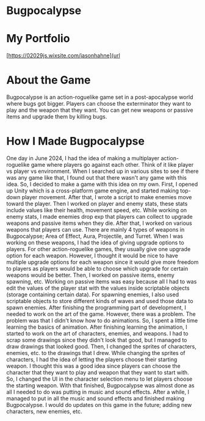# Bugpocalypse

# My Portfolio #
[https://02029js.wixsite.com/jasonhahne](url

# About the Game #
Bugpocalypse is an action-roguelike game set in a post-apocalypse world where bugs got bigger. Players can choose the exterminator they want to play and the weapon that they want. You can get new weapons or passive items and upgrade them by killing bugs.

# How I Made Bugpocalypse #
One day in June 2024, I had the idea of making a multiplayer action-roguelike game where players go against each other. Think of it like player vs player vs environment. When I searched up in various sites to see if there was any game like that, I found out that there wasn't any game with this idea. So, I decided to make a game with this idea on my own. First, I opened up Unity which is a cross-platform game engine, and started making top-down player movement. After that, I wrote a script to make enemies move toward the player. Then I worked on player and enemy stats, these stats include values like their health, movement speed, etc. While working on enemy stats, I made enemies drop exp that players can collect to upgrade weapons and passive items when they die. After that, I worked on various weapons that players can use. There are mainly 4 types of weapons in Bugpocalypse; Area of Effect, Aura, Projectile, and Turret. When I was working on these weapons, I had the idea of giving upgrade options to players. For other action-roguelike games, they usually give one upgrade option for each weapon. However, I thought it would be nice to have multiple upgrade options for each weapon since it would give more freedom to players as players would be able to choose which upgrade for certain weapons would be better. Then, I worked on passive items, enemy spawning, etc. Working on passive items was easy because all I had to was edit the values of the player stat with the values inside scriptable objects (storage containing certain data). For spawning enemies, I also used scriptable objects to store different kinds of waves and used those data to spawn enemies. After finishing the programming part of development, I needed to work on the art of the game. However, there was a problem. The problem was that I didn't know how to do animations. So, I spent a little time learning the basics of animation. After finishing learning the animation, I started to work on the art of characters, enemies, and weapons. I had to scrap some drawings since they didn't look that good, but I managed to draw drawings that looked good. Then, I changed the sprites of characters, enemies, etc. to the drawings that I drew. While changing the sprites of characters, I had the idea of letting the players choose their starting weapon. I thought this was a good idea since players can choose the character that they want to play and weapon that they want to start with. So, I changed the UI in the character selection menu to let players choose the starting weapon. With that finished, Bugpocalypse was almost done as all I needed to do was putting in music and sound effects. After a while, I managed to put in all the music and sound effects and finished making Bugpocalypse. I would do updates on this game in the future; adding new characters, new enemies, etc.
